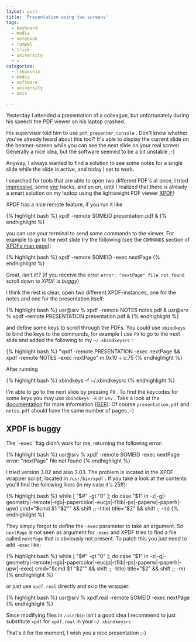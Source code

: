 ```yaml
---
layout: post
title: 'Presentation using two screens'
tags:
  - keyboard
  - media
  - notebook
  - rumpel
  - trick
  - university
  - x
categories:
  - linuxunix
  - media
  - software
  - university
  - unix

---
```


Yesterday I attended a presentation of a colleague, but unfortunately during his speech the PDF viewer on his laptop crashed.


His supervisor told him to use  `pdf_presenter_console` . Don't know whether you've already heard about this tool? It's able to display the current slide on the beamer-screen while you can see the next slide on your real screen. Generally a nice idea, but the software seemed to be a bit unstable ;-)

Anyway, I always wanted to find a solution to see some notes for a single slide while the slide is active, and today I set to work.

I searched for tools that are able to open two different PDF's at once, I tried <a href="http://impressive.sourceforge.net/">impressive</a>, some <a href="http://en.wikipedia.org/wiki/Virtual_Network_Computing">vnc</a> hacks, and so on, until I realized that there is already a smart solution on my laptop using the lightweight PDF viewer <a href="http://www.foolabs.com/xpdf/">XPDF</a>!

XPDF has a nice remote feature, if you run it like



{% highlight bash %}
xpdf -remote SOMEID presentation.pdf &
{% endhighlight %}



you can use your terminal to send some commands to the viewer. For example to go to the next slide try the following (see the  `COMMANDS`  section of <a href="http://linux.die.net/man/1/xpdf">XPDFs man page</a>):



{% highlight bash %}
xpdf -remote SOMEID -exec nextPage
{% endhighlight %}



Great, isn't it!? (if you receive the error  `error: "nextPage" file not found`  scroll down to <em>XPDF is buggy</em>)

I think the rest is clear, open two different XPDF-instances, one for the notes and one for the presentation itself:



{% highlight bash %}
usr@srv % xpdf -remote NOTES notes.pdf &
usr@srv % xpdf -remote PRESENTATION presentation.pdf &
{% endhighlight %}



and define some keys to scroll through the PDFs. You could use  `xbindkeys`  to bind the keys to the commands, for example I use  `F9`  to go to the next slide and added the following to my  `~/.xbindkeysrc` :



{% highlight bash %}
"xpdf -remote PRESENTATION -exec nextPage && xpdf -remote NOTES -exec nextPage"
    m:0x10 + c:75
{% endhighlight %}



After running 



{% highlight bash %}
xbindkeys -f ~/.xbindkeysrc
{% endhighlight %}



I'm able to go to the next slide by pressing  `F9` . To find the keycodes for some keys you may use  `xbindkeys -k`  or  `xev` . Take a look at the <a href="https://help.ubuntu.com/community/KeyboardShortcuts#Text_Entry_Shortcuts">documentation</a> for more information (<a href="http://wiki.ubuntuusers.de/xbindkeys">GER</a>).
Of course  `presentation.pdf`  and  `notes.pdf`  should have the same number of pages ;-)

<h2>XPDF is buggy</h2>
The  `-exec`  flag didn't work for me, returning the following error:



{% highlight bash %}
usr@srv % xpdf -remote SOMEID -exec nextPage
error: "nextPage" file not found
{% endhighlight %}



I tried version 3.02 and also 3.03. The problem is located in the XPDF wrapper script, located in  `/usr/bin/xpdf` . If you take a look at the contents you'll find the following lines (in my case it's 25ff):



{% highlight bash %}
while [ "$#" -gt "0" ]; do
    case "$1" in
    -z|-g|-geometry|-remote|-rgb|-papercolor|-eucjp|-t1lib|-ps|-paperw|-paperh|-upw)
        cmd="$cmd $1 "$2"" && shift ;;
    -title)
        title="$2" && shift ;;
    -m)
{% endhighlight %}



They simply forgot to define the  `-exec`  parameter to take an argument. So  `nextPage`  is not seen as argument for  `-exec`  and XPDF tries to find a file called  `nextPage`  that is obviously not present. To patch this you just need to add  `-exec`  like:



{% highlight bash %}
while [ "$#" -gt "0" ]; do
    case "$1" in
    -z|-g|-geometry|-remote|-rgb|-papercolor|-eucjp|-t1lib|-ps|-paperw|-paperh|-upw|-exec)
        cmd="$cmd $1 "$2"" && shift ;;
    -title)
        title="$2" && shift ;;
    -m)
{% endhighlight %}



or just use  `xpdf.real`  directly and skip the wrapper:



{% highlight bash %}
usr@srv % xpdf.real -remote SOMEID -exec nextPage
{% endhighlight %}



Since modifying files in  `/usr/bin`  isn't a good idea I recommend to just substitute  `xpdf`  for  `xpdf.real`  in your  `~/.xbindkeysrc` .

That's it for the moment, I wish you a nice presentation ;-)
